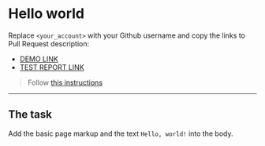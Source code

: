 # Hello world
Replace `<your_account>` with your Github username and copy the links to Pull Request description:
- [DEMO LINK](https://tvoyammn.github.io/layout_hello-world/)
- [TEST REPORT LINK](https://tvoyammn.github.io/layout_hello-world/report/html_report/)

> Follow [this instructions](https://mate-academy.github.io/layout_task-guideline/#how-to-solve-the-layout-tasks-on-github)
___

## The task
Add the basic page markup and the text `Hello, world!` into the body.
